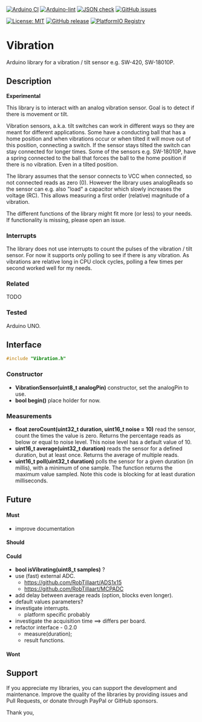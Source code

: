 
[![Arduino CI](https://github.com/RobTillaart/Vibration/workflows/Arduino%20CI/badge.svg)](https://github.com/marketplace/actions/arduino_ci)
[![Arduino-lint](https://github.com/RobTillaart/Vibration/actions/workflows/arduino-lint.yml/badge.svg)](https://github.com/RobTillaart/Vibration/actions/workflows/arduino-lint.yml)
[![JSON check](https://github.com/RobTillaart/Vibration/actions/workflows/jsoncheck.yml/badge.svg)](https://github.com/RobTillaart/Vibration/actions/workflows/jsoncheck.yml)
[![GitHub issues](https://img.shields.io/github/issues/RobTillaart/Vibration.svg)](https://github.com/RobTillaart/Vibration/issues)

[![License: MIT](https://img.shields.io/badge/license-MIT-green.svg)](https://github.com/RobTillaart/Vibration/blob/master/LICENSE)
[![GitHub release](https://img.shields.io/github/release/RobTillaart/Vibration.svg?maxAge=3600)](https://github.com/RobTillaart/Vibration/releases)
[![PlatformIO Registry](https://badges.registry.platformio.org/packages/robtillaart/library/Vibration.svg)](https://registry.platformio.org/libraries/robtillaart/Vibration)


# Vibration

Arduino library for a vibration / tilt sensor e.g. SW-420, SW-18010P.


## Description

**Experimental**

This library is to interact with an analog vibration sensor. 
Goal is to detect if there is movement or tilt.

Vibration sensors, a.k.a. tilt switches can work in different ways so they are 
meant for different applications.
Some have a conducting ball that has a home position and when vibrations occur
or when tilted it will move out of this position, connecting a switch.
If the sensor stays tilted the switch can stay connected for longer times. 
Some of the sensors e.g. SW-18010P, have a spring connected to the ball that forces
the ball to the home position if there is no vibration. Even in a tilted position.

The library assumes that the sensor connects to VCC when connected, so not connected 
reads as zero (0).
However the library uses analogReads so the sensor can e.g. also "load" a capacitor
which slowly increases the voltage (RC). 
This allows measuring a first order (relative) magnitude of a vibration.

The different functions of the library might fit more (or less) to your needs.
If functionality is missing, please open an issue.


### Interrupts

The library does not use interrupts to count the pulses of the vibration
 / tilt sensor. 
 For now it supports only polling to  see if there is any vibration. 
As vibrations are relative long in CPU clock cycles, polling a few times
per second worked well for my needs.


### Related

TODO


### Tested

Arduino UNO.


## Interface

```cpp
#include "Vibration.h"
```

### Constructor

- **VibrationSensor(uint8_t analogPin)** constructor, set the analogPin to use.
- **bool begin()** place holder for now.

### Measurements

- **float zeroCount(uint32_t duration, uint16_t noise = 10)** read the sensor, 
count the times the value is zero.
Returns the percentage reads as below or equal to noise level.
This noise level has a default value of 10.
- **uint16_t average(uint32_t duration)** reads the sensor for a defined duration,
but at least once. Returns the average of multiple reads.
- **uint16_t poll(uint32_t duration)** polls the sensor for a given duration
(in millis), with a minimum of one sample. 
The function returns the maximum value sampled.
Note this code is blocking for at least duration milliseconds.


## Future


#### Must

- improve documentation

#### Should


#### Could

- **bool isVibrating(uint8_t samples)** ?
- use (fast) external ADC.
  - https://github.com/RobTillaart/ADS1x15
  - https://github.com/RobTillaart/MCPADC
- add delay between average reads (option, blocks even longer).
- default values parameters?
- investigate interrupts.
  - platform specific probably
- investigate the acquisition time ==> differs per board.
- refactor interface - 0.2.0
  - measure(duration);
  - result functions.

#### Wont


## Support

If you appreciate my libraries, you can support the development and maintenance.
Improve the quality of the libraries by providing issues and Pull Requests, or
donate through PayPal or GitHub sponsors.

Thank you,


